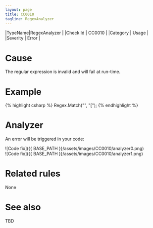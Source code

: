 ```yaml
---
layout: page
title: CC0010
tagline: RegexAnalyzer
---
```


|TypeName|RegexAnalyzer |
|Check Id | CC0010 |
|Category | Usage |
|Severity | Error |

# Cause

The regular expression is invalid and will fail at run-time.

# Example

{% highlight csharp %}
Regex.Match("", "[");
{% endhighlight %}

# Analyzer

An error will be triggered in your code:

![Code fix]({{ BASE_PATH }}/assets/images/CC0010/analyzer0.png)  
![Code fix]({{ BASE_PATH }}/assets/images/CC0010/analyzer1.png)

# Related rules

None

# See also

TBD
